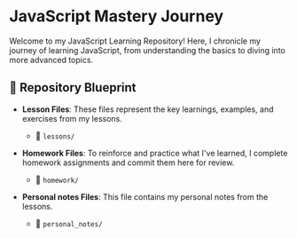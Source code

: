 # JavaScript Mastery Journey

Welcome to my JavaScript Learning Repository! Here, I chronicle my journey of learning JavaScript, from understanding the basics to diving into more advanced topics.

## 📘 Repository Blueprint

- **Lesson Files**: These files represent the key learnings, examples, and exercises from my lessons.
  - 📁 `lessons/`

- **Homework Files**: To reinforce and practice what I've learned, I complete homework assignments and commit them here for review.
  - 📁 `homework/`
    
- **Personal notes Files**: This file contains my personal notes from the lessons.
  - 📁 `personal_notes/`
